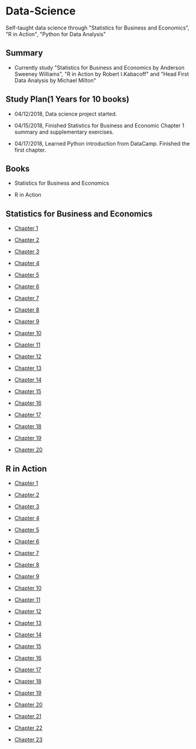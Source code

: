 # Data-Science
Self-taught data science through "Statistics for Business and Economics", "R in Action", "Python for Data Analysis"

## Summary 

* Currently study "Statistics for Business and Economics by Anderson Sweeney Williams", "R in Action by Robert I.Kabacoff" and "Head First Data Analysis by Michael Milton"

## Study Plan(1 Years for 10 books)

* 04/12/2018, Data science project started.

* 04/15/2018, Finished Statistics for Business and Economic Chapter 1 summary and supplementary exercises.

* 04/17/2018, Learned Python introduction from DataCamp. Finished the first chapter. 
 
## Books

* Statistics for Business and Economics

* R in Action

## Statistics for Business and Economics

* [Chapter 1](https://github.com/luludada/Data-Science/tree/master/Statistics%20for%20Business%20and%20Economics/Chapter%201)

* [Chapter 2](https://github.com/luludada/Data-Science/tree/master/Statistics%20for%20Business%20and%20Economics/Chapter%202)

* [Chapter 3](https://github.com/luludada/Data-Science/tree/master/Statistics%20for%20Business%20and%20Economics/Chapter%203)

* [Chapter 4](https://github.com/luludada/Data-Science/tree/master/Statistics%20for%20Business%20and%20Economics/Chapter%204)

* [Chapter 5](https://github.com/luludada/Data-Science/tree/master/Statistics%20for%20Business%20and%20Economics/Chapter%205)

* [Chapter 6](https://github.com/luludada/Data-Science/tree/master/Statistics%20for%20Business%20and%20Economics/Chapter%206)

* [Chapter 7](https://github.com/luludada/Data-Science/tree/master/Statistics%20for%20Business%20and%20Economics/Chapter%207)

* [Chapter 8](https://github.com/luludada/Data-Science/tree/master/Statistics%20for%20Business%20and%20Economics/Chapter%208)

* [Chapter 9](https://github.com/luludada/Data-Science/tree/master/Statistics%20for%20Business%20and%20Economics/Chapter%209)

* [Chapter 10](https://github.com/luludada/Data-Science/tree/master/Statistics%20for%20Business%20and%20Economics/Chapter%2010)

* [Chapter 11](https://github.com/luludada/Data-Science/tree/master/Statistics%20for%20Business%20and%20Economics/Chapter%2011)

* [Chapter 12](https://github.com/luludada/Data-Science/tree/master/Statistics%20for%20Business%20and%20Economics/Chapter%2012)

* [Chapter 13](https://github.com/luludada/Data-Science/tree/master/Statistics%20for%20Business%20and%20Economics/Chapter%2013)

* [Chapter 14](https://github.com/luludada/Data-Science/tree/master/Statistics%20for%20Business%20and%20Economics/Chapter%2014)

* [Chapter 15](https://github.com/luludada/Data-Science/tree/master/Statistics%20for%20Business%20and%20Economics/Chapter%2015)

* [Chapter 16](https://github.com/luludada/Data-Science/tree/master/Statistics%20for%20Business%20and%20Economics/Chapter%2016)

* [Chapter 17](https://github.com/luludada/Data-Science/tree/master/Statistics%20for%20Business%20and%20Economics/Chapter%2017)

* [Chapter 18](https://github.com/luludada/Data-Science/tree/master/Statistics%20for%20Business%20and%20Economics/Chapter%2018)

* [Chapter 19](https://github.com/luludada/Data-Science/tree/master/Statistics%20for%20Business%20and%20Economics/Chapter%2019)

* [Chapter 20](https://github.com/luludada/Data-Science/tree/master/Statistics%20for%20Business%20and%20Economics/Chapter%2020)

## R in Action

* [Chapter 1](https://github.com/luludada/Data-Science/tree/master/R%20in%20action/Chapter%201)

* [Chapter 2](https://github.com/luludada/Data-Science/tree/master/R%20in%20action/Chapter%202)

* [Chapter 3](https://github.com/luludada/Data-Science/tree/master/R%20in%20action/Chapter%203)

* [Chapter 4](https://github.com/luludada/Data-Science/tree/master/R%20in%20action/Chapter%204)

* [Chapter 5](https://github.com/luludada/Data-Science/tree/master/R%20in%20action/Chapter%205)

* [Chapter 6](https://github.com/luludada/Data-Science/tree/master/R%20in%20action/Chapter%206)

* [Chapter 7](https://github.com/luludada/Data-Science/tree/master/R%20in%20action/Chapter%207)

* [Chapter 8](https://github.com/luludada/Data-Science/tree/master/R%20in%20action/Chapter%208)

* [Chapter 9](https://github.com/luludada/Data-Science/tree/master/R%20in%20action/Chapter%209)

* [Chapter 10](https://github.com/luludada/Data-Science/tree/master/R%20in%20action/Chapter%2010)

* [Chapter 11](https://github.com/luludada/Data-Science/tree/master/R%20in%20action/Chapter%2011)

* [Chapter 12](https://github.com/luludada/Data-Science/tree/master/R%20in%20action/Chapter%2012)

* [Chapter 13](https://github.com/luludada/Data-Science/tree/master/R%20in%20action/Chapter%2013)

* [Chapter 14](https://github.com/luludada/Data-Science/tree/master/R%20in%20action/Chapter%2014)

* [Chapter 15](https://github.com/luludada/Data-Science/tree/master/R%20in%20action/Chapter%2015)

* [Chapter 16](https://github.com/luludada/Data-Science/tree/master/R%20in%20action/Chapter%2016)

* [Chapter 17](https://github.com/luludada/Data-Science/tree/master/R%20in%20action/Chapter%2017)

* [Chapter 18](https://github.com/luludada/Data-Science/tree/master/R%20in%20action/Chapter%2018)

* [Chapter 19](https://github.com/luludada/Data-Science/tree/master/R%20in%20action/Chapter%2019)

* [Chapter 20](https://github.com/luludada/Data-Science/tree/master/R%20in%20action/Chapter%2020)

* [Chapter 21](https://github.com/luludada/Data-Science/tree/master/R%20in%20action/Chapter%2021)

* [Chapter 22](https://github.com/luludada/Data-Science/tree/master/R%20in%20action/Chapter%2022)

* [Chapter 23](https://github.com/luludada/Data-Science/tree/master/R%20in%20action/Chapter%2023)



